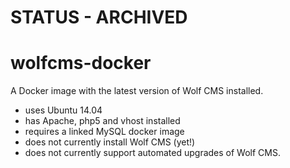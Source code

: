 # STATUS - ARCHIVED

wolfcms-docker
==============

A Docker image with the latest version of Wolf CMS installed.

- uses Ubuntu 14.04
- has Apache, php5 and vhost installed
- requires a linked MySQL docker image
- does not currently install Wolf CMS (yet!)
- does not currently support automated upgrades of Wolf CMS.
